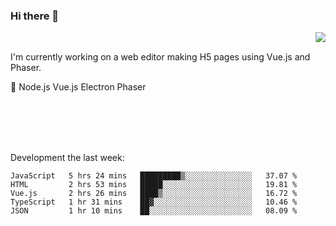 ### Hi there 👋

<img align="right" src="https://github-readme-stats.vercel.app/api?username=jasonpanggo"/>

<br>
<p align="left">
I'm currently working on a web editor making H5 pages using Vue.js and Phaser.
</p>
<p align="left">
📖 Node.js Vue.js Electron Phaser
</p>
<br>
<br>
<br>
<br>

Development the last week:
<!--START_SECTION:waka-->
```text
JavaScript   5 hrs 24 mins   █████████▒░░░░░░░░░░░░░░░   37.07 % 
HTML         2 hrs 53 mins   █████░░░░░░░░░░░░░░░░░░░░   19.81 % 
Vue.js       2 hrs 26 mins   ████▒░░░░░░░░░░░░░░░░░░░░   16.72 % 
TypeScript   1 hr 31 mins    ██▓░░░░░░░░░░░░░░░░░░░░░░   10.46 % 
JSON         1 hr 10 mins    ██░░░░░░░░░░░░░░░░░░░░░░░   08.09 % 
```
<!--END_SECTION:waka-->

<!--
**JASONPANGGO/jasonpanggo** is a ✨ _special_ ✨ repository because its `README.md` (this file) appears on your GitHub profile.

Here are some ideas to get you started:

- 🔭 I’m currently working on ...
- 🌱 I’m currently learning ...
- 👯 I’m looking to collaborate on ...
- 🤔 I’m looking for help with ...
- 💬 Ask me about ...
- 📫 How to reach me: ...
- 😄 Pronouns: ...
- ⚡ Fun fact: ...
-->
